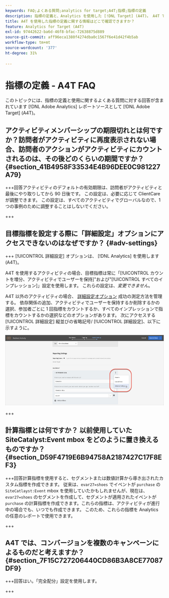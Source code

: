 ```yaml
---
keywords: FAQ;よくある質問;analytics for target;A4T;指標;指標の定義
description: 指標の定義と、Analytics を使用した [!DNL Target] (A4T)。 A4T では、Analytics レポートをAdobeと共に使用できます [!DNL Target] アクティビティ。
title: A4T を使用した指標の定義に関する情報はどこで確認できますか？
feature: Analytics for Target (A4T)
exl-id: 97442622-ba6d-46f8-bfac-72638875d889
source-git-commit: aff96eca1380f4274dba0c1567f6e41d42f4b5ab
workflow-type: tm+mt
source-wordcount: '377'
ht-degree: 31%

---
```


# 指標の定義 - A4T FAQ

このトピックには、指標の定義と使用に関するよくある質問に対する回答が含まれています [!DNL Adobe Analytics] レポートソースとして [!DNL Adobe Target] (A4T)。

## アクティビティメンバーシップの期限切れとは何ですか？訪問者がアクティビティに再度表示されない場合、訪問者のアクションがアクティビティにカウントされるのは、その後どのくらいの期間ですか？ {#section_41B4958F33534E4B96DEE0C981227A79}

+++回答アクティビティのデフォルトの有効期限は、訪問者がアクティビティと最後にやり取りしてから 90 日後です。 この設定は、必要に応じて ClientCare が調整できます。 この設定は、すべてのアクティビティでグローバルなので、1 つの事例のために調整することはしないでください。

+++

## 目標指標を設定する際に「詳細設定」オプションにアクセスできないのはなぜですか？ {#adv-settings}

+++ [!UICONTROL 詳細設定] オプションは、 [!DNL Analytics] を使用します (A4T)。

A4T を使用するアクティビティの場合、目標指標は常に「[!UICONTROL カウントを増分、アクティビティでユーザーを保持]&quot;および&quot;[!UICONTROL すべてのインプレッション]」設定を使用します。 これらの設定は、*変更できません*。

A4T 以外のアクティビティの場合、 [詳細設定オプション](/help/main/c-activities/r-success-metrics/success-metrics.md#section_7CE95A2FA8F5438E936C365A6D43BC5B) 成功の測定方法を管理する。 依存関係の追加、アクティビティでユーザーを保持するか削除するかの選択、参加者ごとに 1 回指標をカウントするか、すべてのインプレッションで指標をカウントするかの選択などのオプションがあります。 次にアクセスする [!UICONTROL 詳細設定] 縦並びの省略記号/ [!UICONTROL 詳細設定]、以下に示すように。

![詳細設定](/help/main/c-activities/r-success-metrics/assets/advanced-settings.png)

+++

## 計算指標とは何ですか？ 以前使用していた SiteCatalyst:Event mbox をどのように置き換えるものですか？ {#section_D59F4719E6B94758A2187427C17F8EF3}

+++回答計算指標を使用すると、セグメントまたは数値計算から導き出されたカスタム指標を作成できます。 従来は、`evar27=shoes` でイベントが `purchase` の `SiteCatlayst:Event` mbox を使用していたかもしれませんが、現在は、`evar27=shoes` のセグメントを作成して、セグメントが適用されたイベントが `purchase` の計算指標を作成できます。これらの指標は、アクティビティが進行中の場合でも、いつでも作成できます。 このため、これらの指標を Analytics の任意のレポートで使用できます。

+++

## A4T では、コンバージョンを複数のキャンペーンによるものだと考えますか？ {#section_7F15C727206440CD86B3A8CE77087DF9}

+++回答はい。「完全配分」設定を使用します。

+++